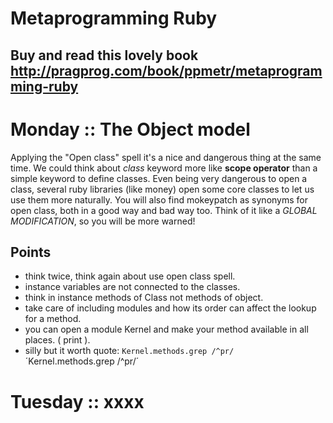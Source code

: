 # Metaprogramming Ruby
## Buy and read this lovely book http://pragprog.com/book/ppmetr/metaprogramming-ruby
# Monday :: The Object model
 Applying the "Open class" spell it's a nice and dangerous thing at the same time. We could think about *class* keyword more like **scope operator** than a simple keyword to define classes. Even being very dangerous to open a class, several ruby libraries (like money) open some core classes to let us use them more naturally. You will also find mokeypatch as synonyms for open class, both in a good way and bad way too. Think of it like a *GLOBAL MODIFICATION*, so you will be more warned!

## Points
 * think twice, think again about use open class spell.
 * instance variables are not connected to the classes.
 * think in instance methods of Class not methods of object.
 * take care of including modules and how its order can affect the lookup for a method.
 * you can open a module Kernel and make your method available in all places. ( print ).
 * silly but it worth quote: `Kernel.methods.grep /^pr/` ´Kernel.methods.grep /^pr/´

# Tuesday :: xxxx
